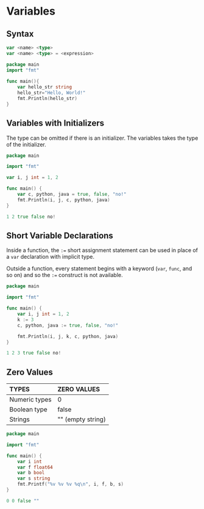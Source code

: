 # Variables

## Syntax

```go
var <name> <type>
var <name> <type> = <expression>
```

```go
package main
import "fmt"
 
func main(){
    var hello_str string
    hello_str="Hello, World!"
    fmt.Println(hello_str)
}
```



## Variables with Initializers

The type can be omitted if there is an initializer. The variables takes the type of the initializer.

```go
package main

import "fmt"

var i, j int = 1, 2

func main() {
	var c, python, java = true, false, "no!"
	fmt.Println(i, j, c, python, java)
}
```

```go
1 2 true false no!
```



## Short Variable Declarations

Inside a function, the `:=` short assignment statement can be used in place of a `var` declaration with implicit type.

Outside a function, every statement begins with a keyword \(`var`, `func`, and so on\) and so the `:=` construct is not available.

```go
package main

import "fmt"

func main() {
	var i, j int = 1, 2
	k := 3
	c, python, java := true, false, "no!"

	fmt.Println(i, j, k, c, python, java)
}
```

```go
1 2 3 true false no!
```



## Zero Values

| TYPES | ZERO VALUES |
| :--- | :--- |
| Numeric types | 0 |
| Boolean type | false |
| Strings | "" \(empty string\) |

```go
package main

import "fmt"

func main() {
	var i int
	var f float64
	var b bool
	var s string
	fmt.Printf("%v %v %v %q\n", i, f, b, s)
}
```

```go
0 0 false ""
```

